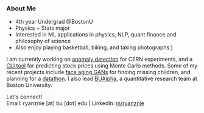 ### About Me

- 4th year Undergrad @BostonU
- Physics + Stats major
- Interested in ML applications in physics, NLP, quant finance and philosophy of science
- Also enjoy playing basketball, biking, and taking photographs:)

I am currently working on [anomaly detection](https://github.com/AutoDQM/AutoDQM_ML) for CERN experiments, and a [CLI tool](https://github.com/ryanznie/quant-MC-methods) for predicting stock prices using Monte Carlo methods. Some of my recent projects include [face aging GANs](https://github.com/BU-Spark/ml-atfal-mafkoda-missing-children) for finding missing children, and planning for a [datathon](https://www.data4sustainability.com/). I also lead [BUAlpha](https://github.com/bualpha), a quantitative research team at Boston University.

Let's connect! <br>
Email: ryanznie [at] bu [dot] edu | LinkedIn: [in/ryanznie](https://www.linkedin.com/in/ryanznie/)
<!--
**ryanznie/ryanznie** is a ✨ _special_ ✨ repository because its `README.md` (this file) appears on your GitHub profile.

Here are some ideas to get you started:

- 🔭 I’m currently working on ...
- 🌱 I’m currently learning ...
- 👯 I’m looking to collaborate on ...
- 🤔 I’m looking for help with ...
- 💬 Ask me about ...
- 📫 How to reach me: ...
- 😄 Pronouns: ...
- ⚡ Fun fact: ...
-->

